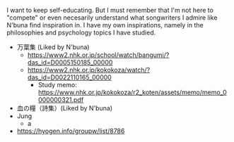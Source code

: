 I want to keep self-educating. But I must remember that I'm not here to "compete" or even necesarily understand what songwriters I admire like N'buna find inspiration in. I have my own inspirations, namely in the philosophies and psychology topics I have studied.

* 万葉集 (Liked by N'buna)
	* https://www2.nhk.or.jp/school/watch/bangumi/?das_id=D0005150185_00000
	* https://www2.nhk.or.jp/kokokoza/watch/?das_id=D0022110165_00000
		* Study memo: https://www.nhk.or.jp/kokokoza/r2_koten/assets/memo/memo_0000000321.pdf
 * 血の糧（詩集）(Liked by N'buna)
 * Jung
	 * a
* https://hyogen.info/groupw/list/8786